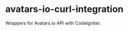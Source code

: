 avatars-io-curl-integration
===========================

Wrappers for Avatars.io API with CodeIgniter.
